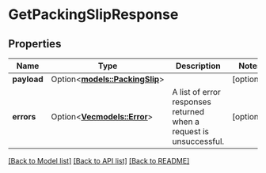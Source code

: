 # GetPackingSlipResponse

## Properties

Name | Type | Description | Notes
------------ | ------------- | ------------- | -------------
**payload** | Option<[**models::PackingSlip**](PackingSlip.md)> |  | [optional]
**errors** | Option<[**Vec<models::Error>**](Error.md)> | A list of error responses returned when a request is unsuccessful. | [optional]

[[Back to Model list]](../README.md#documentation-for-models) [[Back to API list]](../README.md#documentation-for-api-endpoints) [[Back to README]](../README.md)


